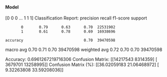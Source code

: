 #### Model
[0 0 0 ... 1 1 1]
Classification Report:
              precision    recall  f1-score   support

           0       0.79      0.63      0.70  22531902
           1       0.61      0.78      0.69  16938696

    accuracy                           0.70  39470598
   macro avg       0.70      0.71      0.70  39470598
weighted avg       0.72      0.70      0.70  39470598

Accuracy: 0.6961267219716306
Confusion Matrix:
[[14217543  8314359]
 [ 3679701 13258995]]
Confusion Matrix (%):
[[36.02059183 21.06468972]
 [ 9.32263808 33.59208036]]
